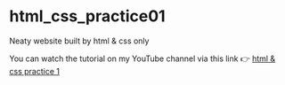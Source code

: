 # html_css_practice01
Neaty website built by html &amp; css only 

You can watch the tutorial on my YouTube channel via this link 👉 [html & css practice 1](https://www.youtube.com/playlist?list=PLfDx4cQoUNOYQRlXdBlPOrekhergSmxs2)
